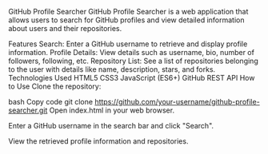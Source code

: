 GitHub Profile Searcher
GitHub Profile Searcher is a web application that allows users to search for GitHub profiles and view detailed information about users and their repositories.

Features
Search: Enter a GitHub username to retrieve and display profile information.
Profile Details: View details such as username, bio, number of followers, following, etc.
Repository List: See a list of repositories belonging to the user with details like name, description, stars, and forks.
Technologies Used
HTML5
CSS3
JavaScript (ES6+)
GitHub REST API
How to Use
Clone the repository:

bash
Copy code
git clone https://github.com/your-username/github-profile-searcher.git
Open index.html in your web browser.

Enter a GitHub username in the search bar and click "Search".

View the retrieved profile information and repositories.
